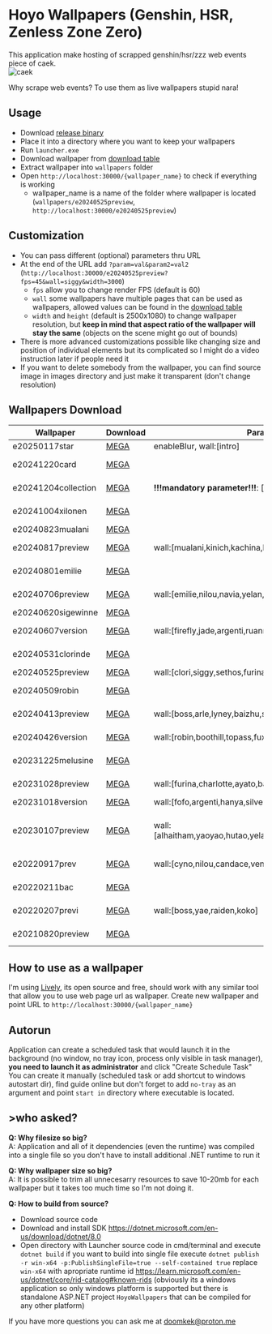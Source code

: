 # Hoyo Wallpapers (Genshin, HSR, Zenless Zone Zero)
This application make hosting of scrapped genshin/hsr/zzz web events piece of caek.<br>
![caek](https://github.com/doomkek/GenshinWallpapers/assets/141933494/6be667e9-d8db-4c56-9449-3971136c3199)

Why scrape web events? To use them as live wallpapers stupid nara!

## Usage 
- Download [release binary](https://github.com/doomkek/HoyoWallpapers/releases)
- Place it into a directory where you want to keep your wallpapers
- Run `launcher.exe`
- Download wallpaper from [download table](#wallpapers-download)
- Extract wallpaper into `wallpapers` folder
- Open `http://localhost:30000/{wallpaper_name}` to check if everything is working
	- wallpaper_name is a name of the folder where wallpaper is located (`wallpapers/e20240525preview`, `http://localhost:30000/e20240525preview`) 

## Customization
- You can pass different (optional) parameters thru URL 
- At the end of the URL add `?param=val&param2=val2` (`http://localhost:30000/e20240525preview?fps=45&wall=siggy&width=3000`)
	- `fps` allow you to change render FPS (default is 60)
	- `wall` some wallpapers have multiple pages that can be used as wallpapers, allowed values can be found in the [download table](#wallpapers-download)
 	- `width` and `height` (default is 2500x1080) to change wallpaper resolution, but **keep in mind that aspect ratio of the wallpaper will stay the same** (objects on the scene might go out of bounds)
 - There is more advanced customizations possible like changing size and position of individual elements but its complicated so I might do a video instruction later if people need it
 - If you want to delete somebody from the wallpaper, you can find source image in images directory and just make it transparent (don't change resolution)

## Wallpapers Download
|Wallpaper|Download|Parameters|Preview|
| ------------- | ------------- | ------------- | ------------- |
|e20250117star|[MEGA](https://mega.nz/folder/Ke4VGYjT#eLDV_a5S8R7QSJH0oscmsA)|enableBlur, wall:[intro]|![yaubjdjf](https://github.com/user-attachments/assets/f0759a62-f2e9-4f32-ab36-c32048125298)|
|e20241220card|[MEGA](https://mega.nz/folder/GaQSyRQL#lMYcq7GxYhLSkk44XbWUPw)||![k5may4gm](https://github.com/user-attachments/assets/6887edbe-af09-42a3-8dda-cbf701d1863a)|
|e20241204collection|[MEGA](https://mega.nz/folder/jCBjWZ4K#UGH_nA-Yn262_wCV9N-ymw)|**!!!mandatory parameter!!!**: [enableUI]|![kpksr4w4](https://github.com/user-attachments/assets/def6454a-0332-4d39-a2b3-f15cf2ef6d1a)|
|e20241004xilonen|[MEGA](https://mega.nz/folder/mKBxARSQ#gZxMu63SIYGlV5xDkyTZsQ)||![mpv-shot0001](https://github.com/user-attachments/assets/71aef56f-44dd-47da-bcf5-fe9cc23ab94e)|
|e20240823mualani|[MEGA](https://mega.nz/folder/nWZnnDYK#APiIUB0m49JXvE-TdNVuhg)||![h5jx5jbx](https://github.com/user-attachments/assets/be33b08f-5eb6-4d6b-abe7-d14e22f0ae3b)|
|e20240817preview|[MEGA](https://mega.nz/folder/bWB1VDwT#etQaA2hsvdiy3GkrXlCzCw)|wall:[mualani,kinich,kachina,kazuha,raiden,xilonen]|![cbvo4ba5](https://github.com/user-attachments/assets/85df5348-ecb7-4dc4-89ed-dd836b0bf9fb)|
|e20240801emilie|[MEGA](https://mega.nz/folder/aPYRxKQS#5sbPVfsCfSOa_eBZLjX8UA)||![0vw3gn2d](https://github.com/user-attachments/assets/b80ff69f-46ac-4258-9fd4-89f0667c2946)|
|e20240706preview|[MEGA](https://mega.nz/folder/zP42lCbL#bqbmzRC7TogiwMU4YySLqg)|wall:[emilie,nilou,navia,yelan,nilou_skin,kirara_skin]|![h3nw42wa](https://github.com/user-attachments/assets/228ecb2c-5126-45ba-9914-1b174c9e0674)|
|e20240620sigewinne|[MEGA](https://mega.nz/folder/CXIADYxD#pjPXkZqgs5FSPpYY4nuolQ)||![ikhyf2qs](https://github.com/doomkek/GenshinWallpapers/assets/141933494/9fbc8ca5-d301-4164-bae2-c128b716d08d)|
|e20240607version|[MEGA](https://mega.nz/folder/HSBQURjK#LwXxQ6oohI_CZI5FKz--hA)|wall:[firefly,jade,argenti,ruanmei]|![1my4zdl4](https://github.com/doomkek/GenshinWallpapers/assets/141933494/905c7bd1-496a-4444-8e86-f6e9948f3d75)|
|e20240531clorinde|[MEGA](https://mega.nz/folder/jSQQVL4A#3au8fkjF91mFzEF3CfiRYQ)||![udv0u0ov](https://github.com/doomkek/GenshinWallpapers/assets/141933494/e6fe01ce-0376-4d2c-bf1d-9d4cf1bf977a)|
|e20240525preview|[MEGA](https://mega.nz/folder/6LYTGa7R#0XswrjmKle7zvsfVnvODcg)|wall:[clori,siggy,sethos,furina,alhaitham,lynette]|![jqqztv1j](https://github.com/doomkek/GenshinWallpapers/assets/141933494/d71d4ddc-4402-4d30-98d1-ad524520162e)|
|e20240509robin|[MEGA](https://mega.nz/folder/KS5CjRRB#n4EWDXkZ-7DDdlNDvvMLHw)||![1yuq4gvr](https://github.com/doomkek/GenshinWallpapers/assets/141933494/c87c8633-5ef7-4d49-af4e-e69beaf96328)|
|e20240413preview|[MEGA](https://mega.nz/folder/TbxFSILa#Gh5AQ5ABpq0OgKzmx5_bHA)|wall:[boss,arle,lyney,baizhu,scara]|![mo14yfdr](https://github.com/doomkek/GenshinWallpapers/assets/141933494/0388873b-775a-4f89-8be5-3200c7b4a003)|
|e20240426version|[MEGA](https://mega.nz/folder/vLglhLRa#v1xNx4KtjI4GkRtDHVyl8Q)|wall:[robin,boothill,topass,fuxua]|![z53jx1xs](https://github.com/doomkek/GenshinWallpapers/assets/141933494/1eb30c5a-71ac-4593-b5a7-d6da8bac12fb)|
|e20231225melusine|[MEGA](https://mega.nz/folder/eaJxEIDS#CwO6ar6v_Yg4lpSfcTsN2g)||![nlmq4smj](https://github.com/doomkek/GenshinWallpapers/assets/141933494/3b07b9c4-aa80-49cd-bc85-5d61579f2049)|
|e20231028preview|[MEGA](https://mega.nz/folder/mXAlWYpb#2w1MKKRLTy3nKgp-uq4fPw)|wall:[furina,charlotte,ayato,baizhu,cyno]|![lkmxa3v0](https://github.com/doomkek/GenshinWallpapers/assets/141933494/fd87f4a0-5807-41af-bed8-09fd55fdd7a8)|
|e20231018version|[MEGA](https://mega.nz/folder/jf5XWAwD#r1OYxTg7BVwDtew2ou2nVQ)|wall:[fofo,argenti,hanya,silverass]|![lfn04qzl](https://github.com/doomkek/GenshinWallpapers/assets/141933494/8a52606b-c202-4e46-859e-e227b519bf28)|
|e20230107preview|[MEGA](https://mega.nz/folder/HXwFyLYL#Q2MT0x06LjEu9HWSGStoRA)|wall:[alhaitham,yaoyao,hutao,yelan,xiao,ayaka(pretty),lisa,ganyu]|![c1us20fs](https://github.com/doomkek/GenshinWallpapers/assets/141933494/de696797-95c2-47d1-855a-e31ad14218c4) ![nvmli35m](https://github.com/doomkek/GenshinWallpapers/assets/141933494/7c46f42f-46ca-439f-8dbb-3b3700d32a32)|
|e20220917prev|[MEGA](https://mega.nz/folder/bDJFGSLI#36hapHzdUkz5Lyd3Oz2ztg)|wall:[cyno,nilou,candace,venti,albedo,drake,asimon]|![v52gmmff](https://github.com/doomkek/GenshinWallpapers/assets/141933494/2071f9ee-0111-43b4-b00b-c3f07ee9fb7d)|
|e20220211bac|[MEGA](https://mega.nz/folder/iHIGwQBQ#lTotTZLKFY-BcucstjZk4w)||![vzpvehee](https://github.com/doomkek/GenshinWallpapers/assets/141933494/20d05bf6-9c77-47df-86c8-8dc4f4d514da)|
|e20220207previ|[MEGA](https://mega.nz/folder/PCxniYRQ#YN5My3lmG9qOoWqUiiQ9Dg)|wall:[boss,yae,raiden,koko]|![2ibwkl5q](https://github.com/doomkek/GenshinWallpapers/assets/141933494/80a1321d-1ca1-467b-9448-72f1d5094e99)|
|e20210820preview|[MEGA](https://mega.nz/folder/nLBRXapY#35dG4DeQf1VmSIz3qFThQg)||![q20ssqqv](https://github.com/doomkek/GenshinWallpapers/assets/141933494/aef8d69e-a2dc-4dfb-b488-d90b94496455)|



## How to use as a wallpaper 
I'm using [Lively](https://www.rocksdanister.com/lively/), its open source and free, should work with any similar tool that allow you to use web page url as wallpaper.
Create new wallpaper and point URL to `http://localhost:30000/{wallpaper_name}`

## Autorun
Application can create a scheduled task that would launch it in the background (no window, no tray icon, process only visible in task manager), **you need to launch it as administrator** and click "Create Schedule Task" <br>
You can create it manually (scheduled task or add shortcut to windows autostart dir), find guide online but don't forget to add `no-tray` as an argument and point `start in` directory where executable is located.


## >who asked?
**Q: Why filesize so big?** <br>
A: Application and all of it dependencies (even the runtime) was compiled into a single file so you don't have to install additional .NET runtime to run it

**Q: Why wallpaper size so big?** <br>
A: It is possible to trim all unnecesarry resources to save 10-20mb for each wallpaper but it takes too much time so I'm not doing it. <br>

**Q: How to build from source?** <br>
- Download source code
- Download and install SDK https://dotnet.microsoft.com/en-us/download/dotnet/8.0
- Open directory with Launcher source code in cmd/terminal and execute `dotnet build` if you want to build into single file execute `dotnet publish -r win-x64 -p:PublishSingleFile=true --self-contained true` replace `win-x64` with apropriate runtime id https://learn.microsoft.com/en-us/dotnet/core/rid-catalog#known-rids (obviously its a windows application so only windows platform is supported but there is standalone ASP.NET project `HoyoWallpapers` that can be compiled for any other platform)

If you have more questions you can ask me at doomkek@proton.me
